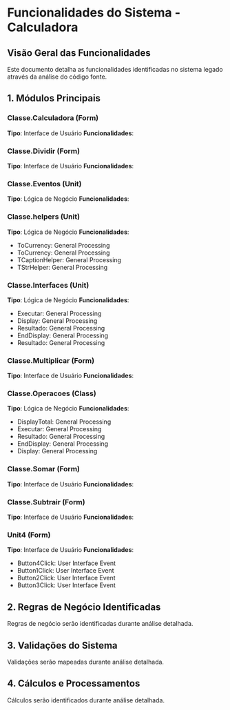 # Funcionalidades do Sistema - Calculadora

## Visão Geral das Funcionalidades

Este documento detalha as funcionalidades identificadas no sistema legado através da análise do código fonte.

## 1. Módulos Principais

### Classe.Calculadora (Form)

**Tipo**: Interface de Usuário
**Funcionalidades**:

### Classe.Dividir (Form)

**Tipo**: Interface de Usuário
**Funcionalidades**:

### Classe.Eventos (Unit)

**Tipo**: Lógica de Negócio
**Funcionalidades**:

### Classe.helpers (Unit)

**Tipo**: Lógica de Negócio
**Funcionalidades**:
- ToCurrency: General Processing
- ToCurrency: General Processing
- TCaptionHelper: General Processing
- TStrHelper: General Processing

### Classe.Interfaces (Unit)

**Tipo**: Lógica de Negócio
**Funcionalidades**:
- Executar: General Processing
- Display: General Processing
- Resultado: General Processing
- EndDisplay: General Processing
- Resultado: General Processing

### Classe.Multiplicar (Form)

**Tipo**: Interface de Usuário
**Funcionalidades**:

### Classe.Operacoes (Class)

**Tipo**: Lógica de Negócio
**Funcionalidades**:
- DisplayTotal: General Processing
- Executar: General Processing
- Resultado: General Processing
- EndDisplay: General Processing
- Display: General Processing

### Classe.Somar (Form)

**Tipo**: Interface de Usuário
**Funcionalidades**:

### Classe.Subtrair (Form)

**Tipo**: Interface de Usuário
**Funcionalidades**:

### Unit4 (Form)

**Tipo**: Interface de Usuário
**Funcionalidades**:
- Button4Click: User Interface Event
- Button1Click: User Interface Event
- Button2Click: User Interface Event
- Button3Click: User Interface Event

## 2. Regras de Negócio Identificadas

Regras de negócio serão identificadas durante análise detalhada.

## 3. Validações do Sistema

Validações serão mapeadas durante análise detalhada.

## 4. Cálculos e Processamentos

Cálculos serão identificados durante análise detalhada.

